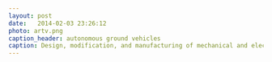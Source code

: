 ```yaml
---
layout: post
date:   2014-02-03 23:26:12
photo: artv.png
caption_header: autonomous ground vehicles
caption: Design, modification, and manufacturing of mechanical and electrical components for lab-sized and world-sized autonomous ground vehicle platforms.
---
```

